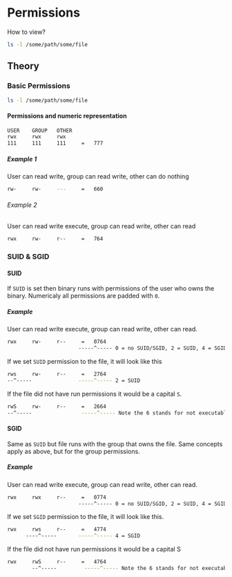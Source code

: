 # Permissions

How to view?
```sh
ls -l /some/path/some/file
```

## Theory

### Basic Permissions

```sh
ls -l /some/path/some/file
```

#### Permissions and numeric representation
```bash
USER    GROUP   OTHER
rwx     rwx     rwx
111     111     111     =   777
```

##### Example 1

User can read write, group can read write, other can do nothing
```bash
rw-     rw-     ---     =   660
```

###### Example 2

User can read write execute, group can read write, other can read
```bash
rwx     rw-     r--     =   764
```


### SUID & SGID

#### SUID

If `SUID` is set then binary runs with permissions of the user who owns the binary.
Numericaly all permissions are padded with `0`.


##### Example

User can read write execute, group can read write, other can read.
```bash
rwx     rw-     r--     =   0764
                       -----^----- 0 = no SUID/SGID, 2 = SUID, 4 = SGID.
```

If we set `SUID` permission to the file, it will look like this
```bash
rws     rw-     r--     =   2764
--^-----               -----^----- 2 = SUID
```

If the file did not have run permissions it would be a capital `S`.
```bash
rwS     rw-     r--     =   2664
--^-----                -----^----- Note the 6 stands for not executable.
```

#### SGID

Same as `SUID` but file runs with the group that owns the file.
Same concepts apply as above, but for the group permissions.


##### Example

User can read write execute, group can read write, other can read.
```bash
rwx     rwx     r--     =   0774
                       -----^----- 0 = no SUID/SGID, 2 = SUID, 4 = SGID.
```

If we set `SGID` permission to the file, it will look like this.
```bash
rwx     rws     r--     =   4774
      ----^-----       -----^----- 4 = SGID
```

If the file did not have run permissions it would be a capital S
```bash
rwx     rwS     r--     =   4764
        --^-----         -----^----- Note the 6 stands for not executable.
```
